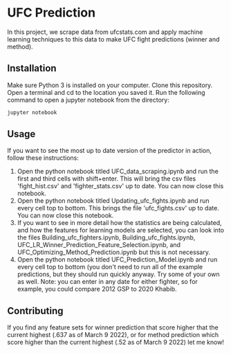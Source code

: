# UFC Prediction

In this project, we scrape data from ufcstats.com and apply machine learning techniques to this data to make UFC fight predictions (winner and method).

## Installation

Make sure Python 3 is installed on your computer. Clone this repository. Open a terminal and cd to the location you saved it. Run the following command to open a jupyter notebook from the directory:

```bash
jupyter notebook
```

## Usage

If you want to see the most up to date version of the predictor in action, follow these instructions:

1. Open the python notebook titled UFC_data_scraping.ipynb and run the first and third cells with shift+enter. This will bring the csv files 'fight_hist.csv' and 'fighter_stats.csv' up to date. You can now close this notebook.
2. Open the python notebook titled Updating_ufc_fights.ipynb and run every cell top to bottom. This brings the file 'ufc_fights.csv' up to date. You can now close this notebook.
3. If you want to see in more detail how the statistics are being calculated, and how the features for learning models are selected, you can look into the files Building_ufc_fighters.ipynb, Building_ufc_fights.ipynb, UFC_LR_Winner_Prediction_Feature_Selection.ipynb, and UFC_Optimizing_Method_Prediction.ipynb but this is not necessary.
4. Open the python notebook titled UFC_Prediction_Model.ipynb and run every cell top to bottom (you don't need to run all of the  example predictions, but they should run quickly anyway. Try some of your own as well. Note: you can enter in any date for either fighter, so for example, you could compare 2012 GSP to 2020 Khabib.

## Contributing
If you find any feature sets for winner prediction that score higher that the current highest (.637 as of March 9 2022), or for method prediction which score higher than the current highest (.52 as of March 9 2022) let me know!